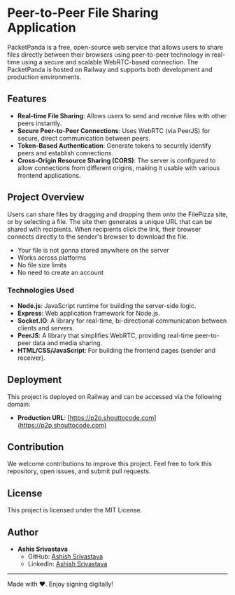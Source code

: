 # Peer-to-Peer File Sharing Application

PacketPanda is a free, open-source web service that allows users to share files directly between their browsers using peer-to-peer technology in real-time using a secure and scalable WebRTC-based connection. The PacketPanda is hosted on Railway and supports both development and production environments.

## Features

- **Real-time File Sharing**: Allows users to send and receive files with other peers instantly.
- **Secure Peer-to-Peer Connections**: Uses WebRTC (via PeerJS) for secure, direct communication between peers.
- **Token-Based Authentication**: Generate tokens to securely identify peers and establish connections.
- **Cross-Origin Resource Sharing (CORS)**: The server is configured to allow connections from different origins, making it usable with various frontend applications.

## Project Overview

Users can share files by dragging and dropping them onto the FilePizza site, or by selecting a file. The site then generates a unique URL that can be shared with recipients. When recipients click the link, their browser connects directly to the sender's browser to download the file.

- Your file is not gonna stored anywhere on the server
- Works across platforms
- No file size limits
- No need to create an account

### Technologies Used

- **Node.js**: JavaScript runtime for building the server-side logic.
- **Express**: Web application framework for Node.js.
- **Socket.IO**: A library for real-time, bi-directional communication between clients and servers.
- **PeerJS**: A library that simplifies WebRTC, providing real-time peer-to-peer data and media sharing.
- **HTML/CSS/JavaScript**: For building the frontend pages (sender and receiver).

## Deployment

This project is deployed on Railway and can be accessed via the following domain:

- **Production URL**: [https://p2p.shouttocode.com](https://p2p.shouttocode.com)

## Contribution

We welcome contributions to improve this project. Feel free to fork this repository, open issues, and submit pull requests.

## License

This project is licensed under the MIT License.


## Author

- **Ashis Srivastava**
  - GitHub: [Ashish Srivastava](https://github.com/shouttolearnorg)
  - LinkedIn: [Ashish Srivastava](https://www.linkedin.com/in/text-ashish/)

---

Made with ❤️. Enjoy signing digitally!
